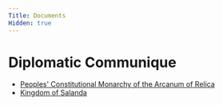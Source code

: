 ```yaml
---
Title: Documents
Hidden: true
---
```


# Diplomatic Communique
  - [Peoples' Constitutional Monarchy of the Arcanum of Relica](/assets/diplomacy/arcanum-of-relica.pdf)
  - [Kingdom of Salanda](/assets/diplomacy/kingdom-of-salanda.pdf)
